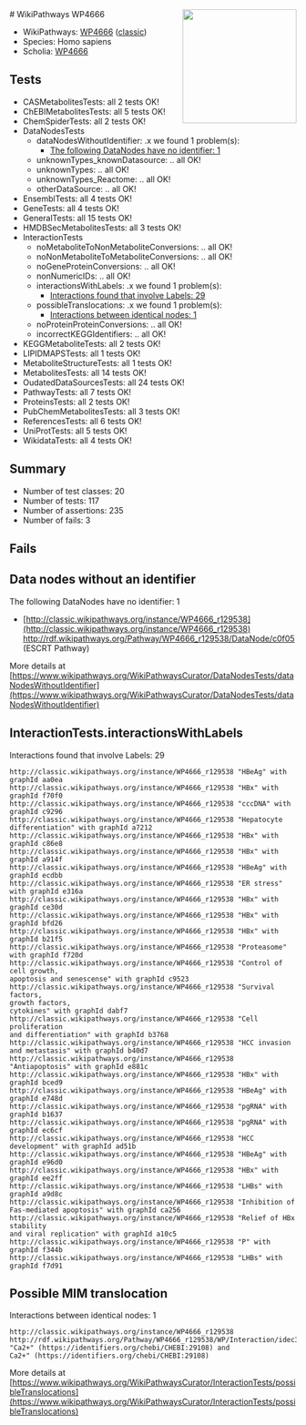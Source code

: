 <img style="float: right; width: 200px" src="https://upload.wikimedia.org/wikipedia/commons/thumb/8/83/Wplogo_with_text_500.png/640px-Wplogo_with_text_500.png" />
# WikiPathways WP4666

* WikiPathways: [WP4666](https://wikipathways.org/pathways/WP4666) ([classic](https://classic.wikipathways.org/instance/WP4666))
* Species: Homo sapiens
* Scholia: [WP4666](https://scholia.toolforge.org/wikipathways/WP4666)
## Tests
* CASMetabolitesTests: all 2 tests OK!
* ChEBIMetabolitesTests: all 5 tests OK!
* ChemSpiderTests: all 2 tests OK!
* DataNodesTests
    * dataNodesWithoutIdentifier: .x we found 1 problem(s):
        * [The following DataNodes have no identifier: 1](#d2d32fa0)
    * unknownTypes_knownDatasource: .. all OK!
    * unknownTypes: .. all OK!
    * unknownTypes_Reactome: .. all OK!
    * otherDataSource: .. all OK!
* EnsemblTests: all 4 tests OK!
* GeneTests: all 4 tests OK!
* GeneralTests: all 15 tests OK!
* HMDBSecMetabolitesTests: all 3 tests OK!
* InteractionTests
    * noMetaboliteToNonMetaboliteConversions: .. all OK!
    * noNonMetaboliteToMetaboliteConversions: .. all OK!
    * noGeneProteinConversions: .. all OK!
    * nonNumericIDs: .. all OK!
    * interactionsWithLabels: .x we found 1 problem(s):
        * [Interactions found that involve Labels: 29](#fe97a8e0)
    * possibleTranslocations: .x we found 1 problem(s):
        * [Interactions between identical nodes: 1](#1c118206)
    * noProteinProteinConversions: .. all OK!
    * incorrectKEGGIdentifiers: .. all OK!
* KEGGMetaboliteTests: all 2 tests OK!
* LIPIDMAPSTests: all 1 tests OK!
* MetaboliteStructureTests: all 1 tests OK!
* MetabolitesTests: all 14 tests OK!
* OudatedDataSourcesTests: all 24 tests OK!
* PathwayTests: all 7 tests OK!
* ProteinsTests: all 2 tests OK!
* PubChemMetabolitesTests: all 3 tests OK!
* ReferencesTests: all 6 tests OK!
* UniProtTests: all 5 tests OK!
* WikidataTests: all 4 tests OK!


## Summary

* Number of test classes: 20
* Number of tests: 117
* Number of assertions: 235
* Number of fails: 3

## Fails

<a name="d2d32fa0" />

## Data nodes without an identifier

The following DataNodes have no identifier: 1

* [http://classic.wikipathways.org/instance/WP4666_r129538](http://classic.wikipathways.org/instance/WP4666_r129538) http://rdf.wikipathways.org/Pathway/WP4666_r129538/DataNode/c0f05 (ESCRT Pathway)


More details at [https://www.wikipathways.org/WikiPathwaysCurator/DataNodesTests/dataNodesWithoutIdentifier](https://www.wikipathways.org/WikiPathwaysCurator/DataNodesTests/dataNodesWithoutIdentifier)

<a name="fe97a8e0" />

## InteractionTests.interactionsWithLabels

Interactions found that involve Labels: 29
```
http://classic.wikipathways.org/instance/WP4666_r129538 "HBeAg" with graphId aa0ea
http://classic.wikipathways.org/instance/WP4666_r129538 "HBx" with graphId f70f0
http://classic.wikipathways.org/instance/WP4666_r129538 "cccDNA" with graphId c9296
http://classic.wikipathways.org/instance/WP4666_r129538 "Hepatocyte differentiation" with graphId a7212
http://classic.wikipathways.org/instance/WP4666_r129538 "HBx" with graphId c86e8
http://classic.wikipathways.org/instance/WP4666_r129538 "HBx" with graphId a914f
http://classic.wikipathways.org/instance/WP4666_r129538 "HBeAg" with graphId ecdbb
http://classic.wikipathways.org/instance/WP4666_r129538 "ER stress" with graphId e316a
http://classic.wikipathways.org/instance/WP4666_r129538 "HBx" with graphId ce30d
http://classic.wikipathways.org/instance/WP4666_r129538 "HBx" with graphId bfd26
http://classic.wikipathways.org/instance/WP4666_r129538 "HBx" with graphId b21f5
http://classic.wikipathways.org/instance/WP4666_r129538 "Proteasome" with graphId f720d
http://classic.wikipathways.org/instance/WP4666_r129538 "Control of cell growth,
apoptosis and senescense" with graphId c9523
http://classic.wikipathways.org/instance/WP4666_r129538 "Survival factors,
growth factors,
cytokines" with graphId dabf7
http://classic.wikipathways.org/instance/WP4666_r129538 "Cell proliferation
and differentiation" with graphId b3768
http://classic.wikipathways.org/instance/WP4666_r129538 "HCC invasion and metastasis" with graphId b40d7
http://classic.wikipathways.org/instance/WP4666_r129538 "Antiapoptosis" with graphId e881c
http://classic.wikipathways.org/instance/WP4666_r129538 "HBx" with graphId bced9
http://classic.wikipathways.org/instance/WP4666_r129538 "HBeAg" with graphId e748d
http://classic.wikipathways.org/instance/WP4666_r129538 "pgRNA" with graphId b1637
http://classic.wikipathways.org/instance/WP4666_r129538 "pgRNA" with graphId ec6cf
http://classic.wikipathways.org/instance/WP4666_r129538 "HCC development" with graphId ad51b
http://classic.wikipathways.org/instance/WP4666_r129538 "HBeAg" with graphId e96d0
http://classic.wikipathways.org/instance/WP4666_r129538 "HBx" with graphId ee2ff
http://classic.wikipathways.org/instance/WP4666_r129538 "LHBs" with graphId a9d8c
http://classic.wikipathways.org/instance/WP4666_r129538 "Inhibition of 
Fas-mediated apoptosis" with graphId ca256
http://classic.wikipathways.org/instance/WP4666_r129538 "Relief of HBx stability
and viral replication" with graphId a10c5
http://classic.wikipathways.org/instance/WP4666_r129538 "P" with graphId f344b
http://classic.wikipathways.org/instance/WP4666_r129538 "LHBs" with graphId f7d91
```

<a name="1c118206" />

## Possible MIM translocation

Interactions between identical nodes: 1
```
http://classic.wikipathways.org/instance/WP4666_r129538 http://rdf.wikipathways.org/Pathway/WP4666_r129538/WP/Interaction/idec3b054 "Ca2+" (https://identifiers.org/chebi/CHEBI:29108) and 
Ca2+" (https://identifiers.org/chebi/CHEBI:29108)
```

More details at [https://www.wikipathways.org/WikiPathwaysCurator/InteractionTests/possibleTranslocations](https://www.wikipathways.org/WikiPathwaysCurator/InteractionTests/possibleTranslocations)

